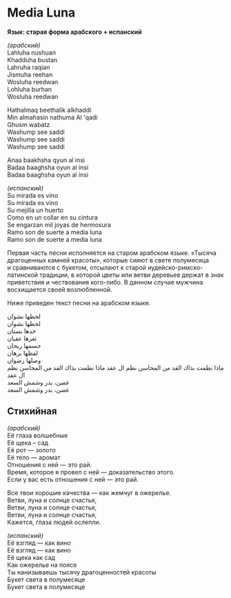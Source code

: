 <div>

# Media Luna

**Язык: старая форма арабского + испанский**

</div>

<div>

*(арабский)*  
Lahluha nushuan  
Khadduha bustan  
Lahruha raqian  
Jismuha reehan  
Wosluha reedwan  
Lohluha burhan  
Wosluha reedwan

Hathalmaq beethalik alkhaddi  
Min almahasin nathuma Al 'qadi  
Ghusm wabatz  
Washump see saddi  
Washump see saddi  
Washump see saddi

Anaa baakhsha qyun al insi  
Badaa baaghsha oyun al insi  
Badaa baaghsha oyun al insi

*(испанский)*  
Su mirada es vino  
Su mirada es vino  
Su mejilla un huerto  
Como en un collar en su cintura  
Se engarzan mil joyas de hermosura  
Ramo son de suerte a media luna  
Ramo son de suerte a media luna

</div>

<div>

Первая часть песни исполняется на старом арабском языке. «Тысяча драгоценных камней красоты», которые сияют в свете полумесяца и сравниваются с букетом, отсылают к старой иудейско-римско-латинской традиции, в которой цветы или ветви деревьев держат в знак приветствия и чествования кого-либо. В данном случае мужчина восхищается своей возлюбленной.

Ниже приведен текст песни на арабском языке.

لحظها نشوان  
لحظها نشوان  
خدها بستان  
ثغرها عقيان  
جسمها ريحان  
لفظها برهان  
وصلها رضوان  
ماذا نظمت بذاك القد من المحاسن نظم ال عقد ماذا نظمت بذاك القد من المحاسن نظم ال عقد  
غصن، بدر وشمش السعد  
غصن، بدر وشمش السعد

</div>

<div>

## Стихийная

</div>

<div>

*(арабский)*  
Её глаза волшебные  
Её щека – сад  
Её рот — золото  
Её тело — аромат  
Отношения с ней — это рай.  
Время, которое я провел с ней — доказательство этого.  
Если у вас есть отношения с ней — это рай.

Все твои хорошие качества — как жемчуг в ожерелье.  
Ветви, луна и солнце счастья,  
Ветви, луна и солнце счастья,  
Ветви, луна и солнце счастья,  
Кажется, глаза людей ослепли.

*(испанский)*  
Её взгляд — как вино  
Её взгляд — как вино  
Её щека как сад  
Как ожерелье на поясе  
Ты нанизываешь тысячу драгоценностей красоты  
Букет света в полумесяце  
Букет света в полумесяце

</div>
